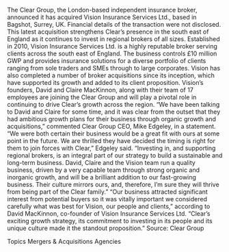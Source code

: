 The Clear Group, the London-based independent insurance broker, announced it has acquired Vision Insurance Services Ltd., based in Bagshot, Surrey, UK.
Financial details of the transaction were not disclosed.
This latest acquisition strengthens Clear’s presence in the south east of England as it continues to invest in regional brokers of all sizes.
Established in 2010, Vision Insurance Services Ltd. is a highly reputable broker serving clients across the south east of England. The business controls £10 million GWP and provides insurance solutions for a diverse portfolio of clients ranging from sole traders and SMEs through to large corporates. Vision has also completed a number of broker acquisitions since its inception, which have supported its growth and added to its client proposition.
Vision’s founders, David and Claire MacKinnon, along with their team of 17 employees are joining the Clear Group and will play a pivotal role in continuing to drive Clear’s growth across the region.
“We have been talking to David and Claire for some time, and it was clear from the outset that they had ambitious growth plans for their business through organic growth and acquisitions,” commented Clear Group CEO, Mike Edgeley, in a statement.
“We were both certain their business would be a great fit with ours at some point in the future. We are thrilled they have decided the timing is right for them to join forces with Clear,” Edgeley said.
“Investing in, and supporting regional brokers, is an integral part of our strategy to build a sustainable and long-term business. David, Claire and the Vision team run a quality business, driven by a very capable team through strong organic and inorganic growth, and will be a brilliant addition to our fast-growing business. Their culture mirrors ours, and, therefore, I’m sure they will thrive from being part of the Clear family.”
“Our business attracted significant interest from potential buyers so it was vitally important we considered carefully what was best for Vision, our people and clients,” according to David MacKinnon, co-founder of Vision Insurance Services Ltd. “Clear’s exciting growth strategy, its commitment to investing in its people and its unique culture made it the standout proposition.”
Source: Clear Group

Topics
Mergers & Acquisitions
Agencies
